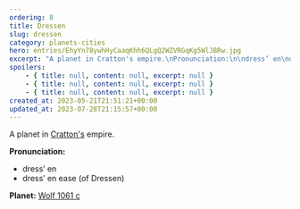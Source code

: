 ```yaml
---
ordering: 8
title: Dressen
slug: dressen
category: planets-cities
hero: entries/EhyYn78ywhHyCaaqKhh6QLgQ2WZVRGqKg5WlJBRw.jpg
excerpt: "A planet in Cratton's empire.\nPronunciation:\n\ndress’ en\ndress’ en ease (of Dressen)\n\nPlanet:\nWolf 10..."
spoilers:
    - { title: null, content: null, excerpt: null }
    - { title: null, content: null, excerpt: null }
    - { title: null, content: null, excerpt: null }
created_at: 2023-05-21T21:51:21+00:00
updated_at: 2023-07-28T21:15:57+00:00
---
```

A planet in [Cratton's](/category/planets-cities/cratton) empire.

**Pronunciation:**
- dress’ en
- dress’ en ease (of Dressen)

**Planet:**
[Wolf 1061 c](https://en.wikipedia.org/wiki/Wolf_1061c)